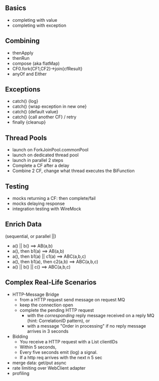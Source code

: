 ## Basics
- completing with value
- completing with exception

## Combining
- thenApply
- thenRun
- compose (aka flatMap)
- CF0.fork{CF1,CF2}->join{cfResult}
- anyOf and Either

## Exceptions
- catch() {log}
- catch() {wrap exception in new one}
- catch() {default value}
- catch() {call another CF} / retry
- finally {cleanup}

## Thread Pools
- launch on ForkJoinPool.commonPool
- launch on dedicated thread pool
- launch in parallel 2 steps
- Complete a CF after a delay
- Combine 2 CF, change what thread executes the BiFunction

## Testing
- mocks returning a CF: then complete/fail
- mocks delaying response
- integration testing with WireMock

## Enrich Data
(sequential, or parallel ||)
- a() || b() ==> AB(a,b)
- a(), then b1(a) ==> AB(a,b)
- a(), then b1(a) || c1(a) ==> ABC(a,b,c)
- a(), then b1(a), then c2(a,b) ==> ABC(a,b,c)
- a() || b() || c() ==> ABC(a,b,c)

## Complex Real-Life Scenarios
- HTTP-Message Bridge 
  - from a HTTP request send message on request MQ
  - keep the connection open 
  - complete the pending HTTP request
    - with the _corresponding_ reply message received on a reply MQ (hint: CorrelationID pattern), or
    - with a message "Order in processing" if no reply message arrives in 3 seconds
- Bidding
  - You receive a HTTP request with a List<String> clientIDs
  - Within 5 seconds, 
  - Every five seconds emit (log) a signal.
  - If a http req arrives with the next n 5 sec
- merge data: get/put async
- rate limiting over WebClient adapter
- profiling